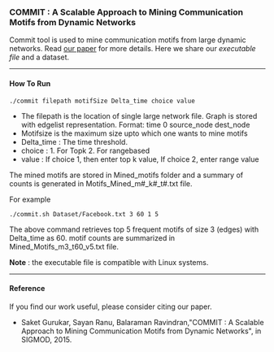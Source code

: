 ### **COMMIT : A Scalable Approach to Mining  Communication Motifs from Dynamic Networks**
Commit tool is used to mine communication motifs from large dynamic networks. Read [our paper](https://dl.acm.org/citation.cfm?id=2737791) for more details. Here we share our *executable file* and a dataset.

-----

#### **How To Run**

```./commit filepath motifSize Delta_time choice value```

* The filepath is the location of single large network file. Graph is stored with edgelist representation. Format: time 0 source_node dest_node
* Motifsize is the maximum size upto which one wants to mine motifs
* Delta_time : The time threshold.
* choice : 1. For Topk  2. For rangebased
* value : If choice 1, then enter top k value, If choice 2, enter range value

The mined motifs are stored in Mined_motifs folder and a summary of counts is generated in Motifs_Mined_m#_k#_t#.txt file.

For example

```./commit.sh Dataset/Facebook.txt 3 60 1 5```


The above command retrieves top 5 frequent motifs of size 3 (edges) with Delta_time as 60.
motif counts are summarized  in Mined_Motifs_m3_t60_v5.txt file.

**Note** : the executable file is compatible with Linux systems.

-----
#### **Reference**
If you find our work useful, please consider citing our paper.
* Saket Gurukar, Sayan Ranu, Balaraman Ravindran,"COMMIT : A Scalable Approach to Mining Communication Motifs from Dynamic Networks", in SIGMOD, 2015.


